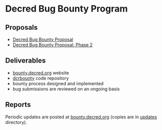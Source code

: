 # Decred Bug Bounty Program

## Proposals

- [Decred Bug Bounty Proposal](https://proposals.decred.org/proposals/d33a2667469b56942adf42453def6cc2292325251e4cf791e806939ea9efc9e1)
- [Decred Bug Bounty Proposal: Phase 2](https://proposals.decred.org/proposals/073694ed82d34b2bfff51e35220e8052ad4060899b23bc25791a9383375cae70)

## Deliverables

- [bounty.decred.org](https://bounty.decred.org) website
- [dcrbounty](https://github.com/decred/dcrbounty) code repository
- bounty process designed and implemented
- bug submissions are reviewed on an ongoing basis

## Reports

Periodic updates are posted at [bounty.decred.org](https://bounty.decred.org) (copies are in [updates](updates) directory).
